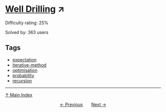 # [Well Drilling](https://projecteuler.net/problem=901) ↗️

Difficulty rating: 25%

Solved by: 363 users
## Tags

- [expectation](../tags/expectation.md)
- [iterative-method](../tags/iterative-method.md)
- [optimisation](../tags/optimisation.md)
- [probability](../tags/probability.md)
- [recursion](../tags/recursion.md)



---

[↑ Main Index](../README.md)


<div align=center><a href='900.md'>← Previous</a> &nbsp;&nbsp; &nbsp;&nbsp;  <a href='902.md'>Next →</a></div>
